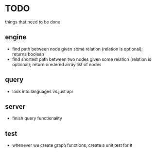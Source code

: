 # TODO
things that need to be done

## engine

- find path between node  given some relation (relation is optional); returns boolean
- find shortest path between two nodes given some relation (relation is optional); return oredered array list of nodes

## query

- look into languages vs just api

## server

- finish query functionality


## test

- whenever we create graph functions, create a unit test for it





